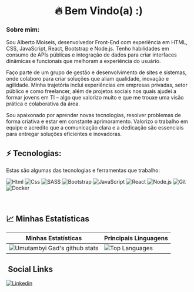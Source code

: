 
<h1 align='center'>
  🔥 Bem Vindo(a) :)
</h1>

### Sobre mim: <br />
<p>
Sou Alberto Moiseis, desenvolvedor Front-End com experiência em HTML, CSS, JavaScript, React, Bootstrap e Node.js. Tenho habilidades em consumo de APIs públicas e integração de dados para criar interfaces dinâmicas e funcionais que melhoram a experiência do usuário.
</p>

<p>
Faço parte de um grupo de gestão e desenvolvimento de sites e sistemas, onde colaboro para criar soluções que aliam qualidade, inovação e agilidade. Minha trajetória inclui experiências em empresas privadas, setor público e como freelancer, além de projetos sociais nos quais ajudei a formar jovens em TI – algo que valorizo muito e que me trouxe uma visão prática e colaborativa da área.
</p>

<p>
Sou apaixonado por aprender novas tecnologias, resolver problemas de forma criativa e estar em constante aprimoramento. Valorizo o trabalho em equipe e acredito que a comunicação clara e a dedicação são essenciais para entregar soluções eficientes e inovadoras.
</p>



## ⚡ Tecnologias:

Estas são algumas das tecnologias e ferramentas que trabalho:

![Html](https://img.shields.io/badge/HTML5-E34F26?style=for-the-badge&logo=html5&logoColor=white)
![Css](https://img.shields.io/badge/CSS3-1572B6?style=for-the-badge&logo=css3&logoColor=white)
![SASS](https://img.shields.io/badge/SASS-hotpink.svg?style=for-the-badge&logo=SASS&logoColor=white)
![Bootstrap](https://img.shields.io/badge/Bootstrap-563D7C?style=for-the-badge&logo=bootstrap&logoColor=white)
![JavaScript](https://img.shields.io/badge/javascript-%23323330.svg?style=for-the-badge&logo=javascript&logoColor=%23F7DF1E)
![React](https://img.shields.io/badge/React-61DAFB?style=for-the-badge&logo=react&logoColor=black)
![Node.js](https://img.shields.io/badge/Node.js-339933?style=for-the-badge&logo=nodedotjs&logoColor=white)
![Git](https://img.shields.io/badge/Git-F05032?style=for-the-badge&logo=git&logoColor=white)
![Docker](https://img.shields.io/badge/Docker-2496ED?style=for-the-badge&logo=docker&logoColor=white)

<br>

## 📈 Minhas Estatísticas

| Minhas Estatísticas                                                                                                                                   | Principais Linguagens                                                                                                                                           |
| ----------------------------------------------------------------------------------------------------------------------------------------------------- | --------------------------------------------------------------------------------------------------------------------------------------------------------------- |
| ![Umutambyi Gad's github stats](https://github-readme-stats.vercel.app/api?username=albertodevweb&show_icons=true&hide_border=true&theme=dracula) | ![Top Languages](https://github-readme-stats.vercel.app/api/top-langs/?username=albertodevweb&langs_count=14&hide_border=true&theme=dracula&layout=compact) |

## &nbsp;Social Links

[![Linkedin](https://img.shields.io/badge/LinkedIn-0077B5?style=for-the-badge&logo=linkedin&logoColor=white)](https://www.linkedin.com/in/albertodevweb/)

